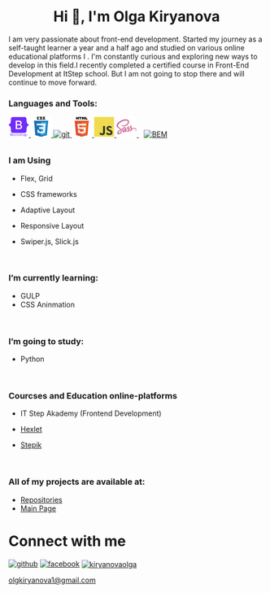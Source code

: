 <h1 align="center">Hi 👋, I'm Olga Kiryanova</h1>
<p>I am very passionate about front-end development. Started my journey as a self-taught learner a year and a half ago and studied on various online educational platforms
I . I'm constantly curious and exploring new ways to develop in this field.I recently completed a certified course in Front-End Development at ItStep school. But I am not going to stop there and will continue to move forward.</p>


<h3 align="left">Languages and Tools:</h3>
<p align="left"> <a href="https://getbootstrap.com" target="_blank" rel="noreferrer"> <img src="https://raw.githubusercontent.com/devicons/devicon/master/icons/bootstrap/bootstrap-plain-wordmark.svg" alt="bootstrap" width="40" height="40"/> </a> <a href="https://www.w3schools.com/css/" target="_blank" rel="noreferrer"> <img src="https://raw.githubusercontent.com/devicons/devicon/master/icons/css3/css3-original-wordmark.svg" alt="css3" width="40" height="40"/> </a> <a href="https://git-scm.com/" target="_blank" rel="noreferrer"> <img src="https://www.vectorlogo.zone/logos/git-scm/git-scm-icon.svg" alt="git" width="40" height="40"/> </a> <a href="https://www.w3.org/html/" target="_blank" rel="noreferrer"> <img src="https://raw.githubusercontent.com/devicons/devicon/master/icons/html5/html5-original-wordmark.svg" alt="html5" width="40" height="40"/> </a> <a href="https://developer.mozilla.org/en-US/docs/Web/JavaScript" target="_blank" rel="noreferrer"> <img src="https://raw.githubusercontent.com/devicons/devicon/master/icons/javascript/javascript-original.svg" alt="javascript" width="40" height="40"/> </a> </a> <a href="https://sass-lang.com" target="_blank" rel="noreferrer"> <img src="https://raw.githubusercontent.com/devicons/devicon/master/icons/sass/sass-original.svg" alt="sass" width="40" height="40"/> </a> <a href="http://getbem.com/" target="_blank"><img style="margin: 10px" src="https://profilinator.rishav.dev/skills-assets/bem.svg" alt="BEM" height="50" /></a>  </p>


  

### <div align="left">I am Using</div>  
  

- Flex, Grid  
  

- CSS frameworks   
  

- Adaptive Layout  
  

- Responsive Layout
  
- Swiper.js, Slick.js
  

<br/>  

### <div align="left">I’m currently learning:</div>  
- GULP
- CSS Aninmation
<br/>

### <div align="left">I’m going to study:</div>  
- Python
<br/> 


### <div align="left">Courcses and  Education online-platforms</div>  


  
- IT Step Akademy (Frontend Development)


- <a href="https://github.com/Hexlet" target="_blank">Hexlet</a> 
  

- <a href="https://welcome.stepik.org/en/about" target="_blank">Stepik</a>

  <br>
  
### <div align="left"> All of my projects are available at:</div> 
-  <a href="https://github.com/kiryanovaolga?tab=repositories">Repositories</a>
- <a href="https://github.com/kiryanovaolga">Main Page</a>




# Connect with me  

<a href="https://github.com/kiryanovaolga" target="blank"><img src='https://cdn.jsdelivr.net/npm/simple-icons@3.0.1/icons/github.svg' alt='github' height='40'></a>
<a href="https://www.facebook.com/profile.php?id=100004407303369&locale=cs_CZ" target="blank"><img src='https://cdn.jsdelivr.net/npm/simple-icons@3.0.1/icons/facebook.svg' alt='facebook' height='40'></a>
<a href="https://linkedin.com/in/kiryanovaolga" target="blank"><img align="center" src="https://raw.githubusercontent.com/rahuldkjain/github-profile-readme-generator/master/src/images/icons/Social/linked-in-alt.svg" alt="kiryanovaolga" height="30" width="40" /></a>
<div><a href="mailto:olgkiryanova1@gmail.com">olgkiryanova1@gmail.com</a></div>
